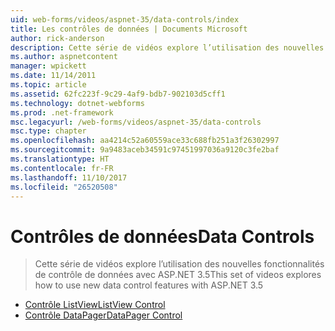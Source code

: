 ```yaml
---
uid: web-forms/videos/aspnet-35/data-controls/index
title: Les contrôles de données | Documents Microsoft
author: rick-anderson
description: Cette série de vidéos explore l’utilisation des nouvelles fonctionnalités de contrôle de données avec ASP.NET 3.5
ms.author: aspnetcontent
manager: wpickett
ms.date: 11/14/2011
ms.topic: article
ms.assetid: 62fc223f-9c29-4af9-bdb7-902103d5cff1
ms.technology: dotnet-webforms
ms.prod: .net-framework
msc.legacyurl: /web-forms/videos/aspnet-35/data-controls
msc.type: chapter
ms.openlocfilehash: aa4214c52a60559ace33c688fb251a3f26302997
ms.sourcegitcommit: 9a9483aceb34591c97451997036a9120c3fe2baf
ms.translationtype: HT
ms.contentlocale: fr-FR
ms.lasthandoff: 11/10/2017
ms.locfileid: "26520508"
---
```

<a name="data-controls"></a><span data-ttu-id="2768c-103">Contrôles de données</span><span class="sxs-lookup"><span data-stu-id="2768c-103">Data Controls</span></span>
====================
> <span data-ttu-id="2768c-104">Cette série de vidéos explore l’utilisation des nouvelles fonctionnalités de contrôle de données avec ASP.NET 3.5</span><span class="sxs-lookup"><span data-stu-id="2768c-104">This set of videos explores how to use new data control features with ASP.NET 3.5</span></span>


- [<span data-ttu-id="2768c-105">Contrôle ListView</span><span class="sxs-lookup"><span data-stu-id="2768c-105">ListView Control</span></span>](the-listview-control.md)
- [<span data-ttu-id="2768c-106">Contrôle DataPager</span><span class="sxs-lookup"><span data-stu-id="2768c-106">DataPager Control</span></span>](the-datapager-control.md)
